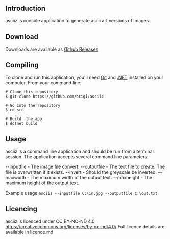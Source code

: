 ## Introduction

asciiz is console application to generate ascii art versions of images..

## Download

Downloads are available as [Github Releases](https://github.com/btigi/asciiz/releases/latest)

## Compiling

To clone and run this application, you'll need [Git](https://git-scm.com) and [.NET](https://dotnet.microsoft.com/) installed on your computer. From your command line:

```
# Clone this repository
$ git clone https://github.com/btigi/asciiz

# Go into the repository
$ cd src

# Build  the app
$ dotnet build
```

## Usage

asciiz is a command line application and should be run from a terminal session. The application accepts several command line parameters:

--inputfile - The image file convert.
--outputfile - The text file to create. The file is overwritten if it exists.
--invert - Should the greyscale be inverted.
--maxwidth - The maximum width of the output text.
--maxheight - The maximum height of the output text.

Example usage
 ```asciiz --inputfile C:\in.jpg --outputfile C:\out.txt```

## Licencing

asciiz is licenced under CC BY-NC-ND 4.0 https://creativecommons.org/licenses/by-nc-nd/4.0/ Full licence details are available in licence.md
